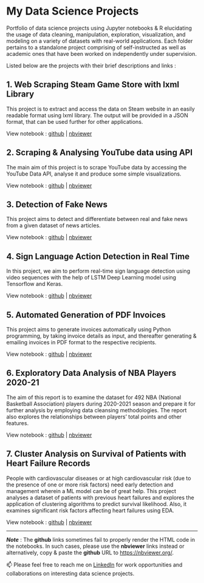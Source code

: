 # My Data Science Projects
Portfolio of data science projects using Jupyter notebooks &amp; R elucidating the usage of data cleaning, manipulation, exploration, visualization, and modeling on a variety of datasets with real-world applications. Each folder pertains to a standalone project comprising of self-instructed as well as academic ones that have been worked on independently under supervision.

Listed below are the projects with their brief descriptions and links :

## 1. Web Scraping Steam Game Store with lxml Library
This project is to extract and access the data on Steam website in an easily readable format using lxml library. The output will be provided in a JSON format, that can be used further for other applications.

View notebook :
[github](https://github.com/tapojoyde/steam_scrape/blob/main/steam-scrape.ipynb) | [nbviewer](https://nbviewer.org/github/tapojoyde/steam_scrape/blob/main/steam-scrape.ipynb)

## 2. Scraping & Analysing YouTube data using API
The main aim of this project is to scrape YouTube data by accessing the YouTube Data API, analyse it and produce some simple visualizations.

View notebook :
[github](https://github.com/tapojoyde/YouTube-Analysis/blob/main/YT_analysis.ipynb) | [nbviewer](https://nbviewer.org/github/tapojoyde/YouTube-Analysis/blob/main/YT_analysis.ipynb)

## 3. Detection of Fake News
This project aims to detect and differentiate between real and fake news from a given dataset of news articles.

View notebook :
[github](https://github.com/tapojoyde/Fake-News-Detection/blob/main/fake_news_detection.ipynb) | [nbviewer](https://nbviewer.org/github/tapojoyde/Fake-News-Detection/blob/main/fake_news_detection.ipynb)

## 4. Sign Language Action Detection in Real Time
In this project, we aim to perform real-time sign language detection using video sequences with the help of LSTM Deep Learning model using Tensorflow and Keras.

View notebook :
[github](https://github.com/tapojoyde/Sign-Language-Detection/blob/main/sign_lang_detection.ipynb) | [nbviewer](https://nbviewer.org/github/tapojoyde/Sign-Language-Detection/blob/main/sign_lang_detection.ipynb)

## 5. Automated Generation of PDF Invoices
This project aims to generate invoices automatically using Python programming, by taking invoice details as input, and thereafter generating & emailing invoices in PDF format to the respective recipients.

View notebook :
[github](https://github.com/tapojoyde/Auto-Invoice-Generator/blob/main/auto_invoice.ipynb) | [nbviewer](https://nbviewer.org/github/tapojoyde/Auto-Invoice-Generator/blob/main/auto_invoice.ipynb)

## 6. Exploratory Data Analysis of NBA Players 2020-21
The aim of this report is to examine the dataset for 492 NBA (National Basketball Association) players during 2020-2021 season and prepare it for further analysis by employing data cleansing methodologies. The report also explores the relationships between players’ total points and other features.

View notebook :
[github](https://github.com/tapojoyde/NBA-Analysis/blob/main/EDA_NBA.ipynb) | [nbviewer](https://nbviewer.org/github/tapojoyde/NBA-Analysis/blob/main/EDA_NBA.ipynb)

## 7. Cluster Analysis on Survival of Patients with Heart Failure Records
People with cardiovascular diseases or at high cardiovascular risk (due to the presence of one or more risk factors) need early detection and management wherein a ML model can be of great help. This project analyses a dataset of patients with previous heart failures and explores the application of clustering algorithms to predict survival likelihood. Also, it examines significant risk factors affecting heart failures using EDA.

View notebook :
[github](https://github.com/tapojoyde/HeartFailure-Cluster/blob/main/hf_cluster.ipynb) | [nbviewer](https://nbviewer.org/github/tapojoyde/HeartFailure-Cluster/blob/main/hf_cluster.ipynb)

---
***Note*** : The **github** links sometimes fail to properly render the HTML code in the notebooks. In such cases, please use the **nbviewer** links instead or alternatively, copy & paste the **github** URL to https://nbviewer.org/.

📫 Please feel free to reach me on [LinkedIn](https://www.linkedin.com/in/detapojoy) for work opportunities and collaborations on interesting data science projects.
